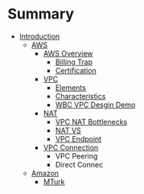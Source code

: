 # Summary

* [Introduction](README.md)
  * [AWS](aws/aws.md)
    * [AWS Overview](aws/overview.md)
      * [Billing Trap](aws/overview/billing-trap.md)
      * [Certification](aws/overview/certification-roadmap.md)
    * [VPC](aws/vpc-amazon-virtual-private-cloud.md)
      * [Elements](aws/vpc-amazon-virtual-private-cloud/elements.md)
      * [Characteristics](aws/vpc-amazon-virtual-private-cloud/characteristics.md)
      * [WBC VPC Desgin Demo](aws/vpc-amazon-virtual-private-cloud/wbc-vpc-desgin-demo.md)
    * [NAT](aws/natgatewaysendpoint.md)
      * [VPC NAT Bottlenecks](aws/natgatewaysendpoint/vpc-nat-bottlenecks.md)
      * [NAT VS](aws/natgatewaysendpoint/nat-vs.md)
      * [VPC Endpoint](aws/natgatewaysendpoint/vpc-endpoint.md)
    * [VPC Connection](aws/vpc-connection.md)
      * VPC Peering
      * Direct Connec
  * [Amazon](amazon/amazon.md)
    * [MTurk ](amazon/mturk.md)

